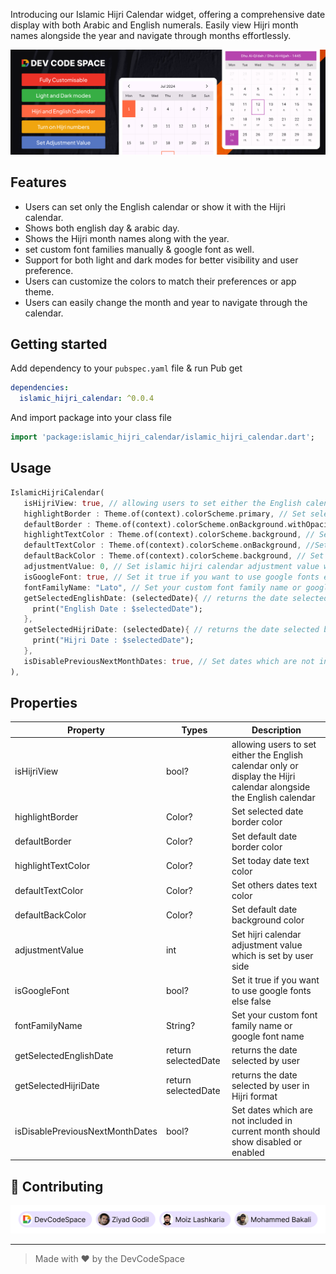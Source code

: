 Introducing our Islamic Hijri Calendar widget, offering a comprehensive date display with both Arabic and English numerals. Easily view Hijri month names alongside the year and navigate through months effortlessly.

<img src="https://raw.githubusercontent.com/DevCodeSpace/islamic_hijri_calendar/main/assets/banner1.png"/>

## Features

* Users can set only the English calendar or show it with the Hijri calendar.
* Shows both english day & arabic day.
* Shows the Hijri month names along with the year.
* set custom font families manually & google font as well.
* Support for both light and dark modes for better visibility and user preference.
* Users can customize the colors to match their preferences or app theme.
* Users can easily change the month and year to navigate through the calendar.

## Getting started

Add dependency to your `pubspec.yaml` file & run Pub get

```yaml
dependencies:
  islamic_hijri_calendar: ^0.0.4
```
And import package into your class file

```dart
import 'package:islamic_hijri_calendar/islamic_hijri_calendar.dart';
```

## Usage

```dart
IslamicHijriCalendar(
   isHijriView: true, // allowing users to set either the English calendar only or display the Hijri calendar alongside the English calendar
   highlightBorder : Theme.of(context).colorScheme.primary, // Set selected date border color
   defaultBorder : Theme.of(context).colorScheme.onBackground.withOpacity(.1), // Set default date border color
   highlightTextColor : Theme.of(context).colorScheme.background, // Set today date text color            
   defaultTextColor : Theme.of(context).colorScheme.onBackground, //Set others dates text color            
   defaultBackColor : Theme.of(context).colorScheme.background, // Set default date background color            
   adjustmentValue: 0, // Set islamic hijri calendar adjustment value which is set  by user side
   isGoogleFont: true, // Set it true if you want to use google fonts else false            
   fontFamilyName: "Lato", // Set your custom font family name or google font name
   getSelectedEnglishDate: (selectedDate){ // returns the date selected by user
     print("English Date : $selectedDate");
   },            
   getSelectedHijriDate: (selectedDate){ // returns the date selected by user in Hijri format
     print("Hijri Date : $selectedDate");
   },            
   isDisablePreviousNextMonthDates: true, // Set dates which are not included in current month should show disabled or enabled
),
```

## Properties

| Property                        | Types               | Description                                                                       |
|---------------------------------|---------------------|-----------------------------------------------------------------------------------|
| isHijriView                 | bool?               | allowing users to set either the English calendar only or display the Hijri calendar alongside the English calendar                                                  |
| highlightBorder                 | Color?              | Set selected date border color                                                    |
| defaultBorder                   | Color?              | Set default date border color                                                     |
| highlightTextColor              | Color?              | Set today date text color                                                         |
| defaultTextColor                | Color?              | Set others dates text color                                                       |
| defaultBackColor                | Color?              | Set default date background color                                                 |
| adjustmentValue                 | int                 | Set hijri calendar adjustment value which is set  by user side                    |
| isGoogleFont                    | bool?               | Set it true if you want to use google fonts else false                            |
| fontFamilyName                  | String?             | Set your custom font family name or google font name                              |
| getSelectedEnglishDate          | return selectedDate | returns the date selected by user                                                                          |
| getSelectedHijriDate            | return selectedDate | returns the date selected by user in Hijri format                                            |
| isDisablePreviousNextMonthDates | bool?               | Set dates which are not included in current month should show disabled or enabled |

## 🤝 Contributing
[![](https://raw.githubusercontent.com/DevCodeSpace/islamic_hijri_calendar/refs/heads/main/assets/contributors.png)](https://github.com/DevCodeSpace/islamic_hijri_calendar/graphs/contributors)

---
>Made with ❤️ by the DevCodeSpace